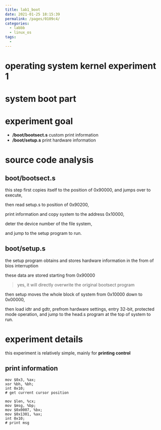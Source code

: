 ```yaml
---
title: lab1_boot
date: 2021-01-25 18:15:39
permalink: /pages/0109c4/
categories:
  - labbb
  - linux_os
tags:
  - 
---
```

# operating system kernel experiment 1 
# system boot part
# experiment goal 
* **/boot/bootsect.s** custom print information 
* **/boot/setup.s** print hardware information 

# source code analysis 
## boot/bootsect.s 
this step first copies itself to the position of 0x90000, and jumps over to execute, 

then read setup.s to position of 0x90200, 

print information and copy system to the address 0x10000, 

deter the device number of the file system, 

and jump to the setup program to run. 

## boot/setup.s 

the setup program obtains and stores hardware information in the from of bios interruption 

these data are stored starting from 0x90000 
> yes, it will directly overwrite the original bootsect program 

then setup moves the whole block of system from 0x10000 down to 0x00000, 

then load idtr and gdtr, prefrom hardware settings, entry 32-bit, protected mode operation, and jump to the head.s program at  the top of system to run. 

# experiment details 



this experiment is relatively simple, mainly for **printing control** 

## print information 

```assembly
mov $0x3, %ax;
xor %bh, %bh;
int 0x10;
# get current cursor position 

mov $len, %cx;
mov $msg, %bp;
mov $0x0007, %bx; 
mov $0x1301, %ax;
int 0x10;
# print msg 
```



